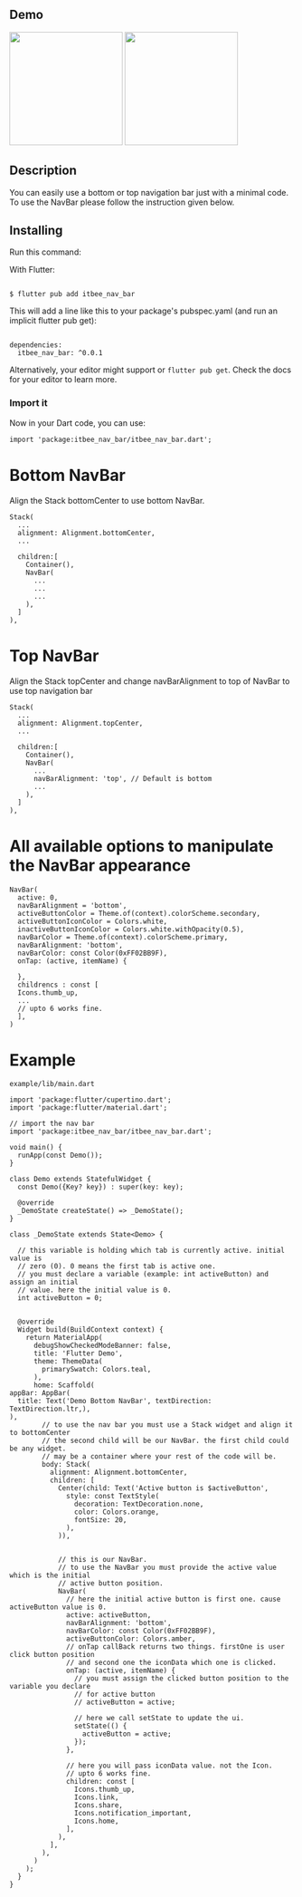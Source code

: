 ## Demo
<img src="./assets/bottom.gif?raw=true" width="200px"> <img src="./assets/top.gif?raw=true" width="200px">

## Description

You can easily use a bottom or top navigation bar just with a minimal code.
To use the NavBar please follow the instruction given below.

## Installing

Run this command:

With Flutter:

```

$ flutter pub add itbee_nav_bar

```

This will add a line like this to your package's pubspec.yaml (and run an implicit flutter pub get):

```

dependencies:
  itbee_nav_bar: ^0.0.1

```

Alternatively, your editor might support or `flutter pub get`. Check the docs for your editor to learn more.

### Import it

Now in your Dart code, you can use:

```
import 'package:itbee_nav_bar/itbee_nav_bar.dart';
```


# Bottom NavBar

Align the Stack bottomCenter to use bottom NavBar.

```
Stack(
  ...
  alignment: Alignment.bottomCenter,
  ...

  children:[
    Container(),
    NavBar(
      ...
      ...
      ...
    ),
  ]
),
```


# Top NavBar

Align the Stack topCenter and change navBarAlignment to top of NavBar to use top navigation bar

```
Stack(
  ...
  alignment: Alignment.topCenter,
  ...

  children:[
    Container(),
    NavBar(
      ...
      navBarAlignment: 'top', // Default is bottom
      ...
    ),
  ]
),
```

# All available options to manipulate the NavBar appearance
```
NavBar(
  active: 0,
  navBarAlignment = 'bottom',
  activeButtonColor = Theme.of(context).colorScheme.secondary,
  activeButtonIconColor = Colors.white,
  inactiveButtonIconColor = Colors.white.withOpacity(0.5),
  navBarColor = Theme.of(context).colorScheme.primary,
  navBarAlignment: 'bottom',
  navBarColor: const Color(0xFF02BB9F),
  onTap: (active, itemName) {

  },
  childrencs : const [
  Icons.thumb_up,
  ...
  // upto 6 works fine.
  ],
)
```




# Example
`example/lib/main.dart`
```
import 'package:flutter/cupertino.dart';
import 'package:flutter/material.dart';

// import the nav bar
import 'package:itbee_nav_bar/itbee_nav_bar.dart';

void main() {
  runApp(const Demo());
}

class Demo extends StatefulWidget {
  const Demo({Key? key}) : super(key: key);

  @override
  _DemoState createState() => _DemoState();
}

class _DemoState extends State<Demo> {

  // this variable is holding which tab is currently active. initial value is
  // zero (0). 0 means the first tab is active one.
  // you must declare a variable (example: int activeButton) and assign an initial
  // value. here the initial value is 0.
  int activeButton = 0;


  @override
  Widget build(BuildContext context) {
    return MaterialApp(
      debugShowCheckedModeBanner: false,
      title: 'Flutter Demo',
      theme: ThemeData(
        primarySwatch: Colors.teal,
      ),
      home: Scaffold(
appBar: AppBar(
  title: Text('Demo Bottom NavBar', textDirection: TextDirection.ltr,),
),
        // to use the nav bar you must use a Stack widget and align it to bottomCenter
        // the second child will be our NavBar. the first child could be any widget.
        // may be a container where your rest of the code will be.
        body: Stack(
          alignment: Alignment.bottomCenter,
          children: [
            Center(child: Text('Active button is $activeButton',
              style: const TextStyle(
                decoration: TextDecoration.none,
                color: Colors.orange,
                fontSize: 20,
              ),
            )),


            // this is our NavBar.
            // to use the NavBar you must provide the active value which is the initial
            // active button position.
            NavBar(
              // here the initial active button is first one. cause activeButton value is 0.
              active: activeButton,
              navBarAlignment: 'bottom',
              navBarColor: const Color(0xFF02BB9F),
              activeButtonColor: Colors.amber,
              // onTap callBack returns two things. firstOne is user click button position
              // and second one the iconData which one is clicked.
              onTap: (active, itemName) {
                // you must assign the clicked button position to the variable you declare
                // for active button
                // activeButton = active;

                // here we call setState to update the ui.
                setState(() {
                  activeButton = active;
                });
              },

              // here you will pass iconData value. not the Icon.
              // upto 6 works fine.
              children: const [
                Icons.thumb_up,
                Icons.link,
                Icons.share,
                Icons.notification_important,
                Icons.home,
              ],
            ),
          ],
        ),
      )
    );
  }
}
```
